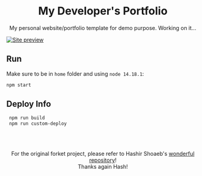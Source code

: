 <!-- PROJECT LOGO -->
<br />
<p align="center">
  <h1 align="center">My Developer's Portfolio</h1>

  <p align="center">
    My personal website/portfolio template for demo purpose. Working on it...
    <br />
  </p>
</p>

[![Site preview](/public/social-image.JPG)](https://federicodiluca.github.io/)

## Run

Make sure to be in `home` folder and using `node 14.18.1`:

```bash
npm start
```

## Deploy Info

```bash
 npm run build
 npm run custom-deploy
```

<br />
<p align="center">
  <p align="center">
    <br />
    For the original forket project, please refer to Hashir Shoaeb's <a href="https://github.com/hashirshoaeb/home">wonderful repository</a>! 
    <br />
    Thanks again Hash!
  </p>
</p>
